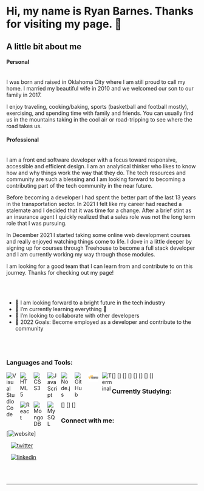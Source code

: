 # Hi, my name is Ryan Barnes. Thanks for visiting my page. 👋 


## A little bit about me

#### Personal
<br />
I was born and raised in Oklahoma City where I am still proud to call my home. I married my beautiful wife in 2010 and we welcomed our son to our family in 2017.

I enjoy traveling, cooking/baking, sports (basketball and football mostly), exercising, and spending time with family and friends. You can usually find us in the mountains taking in the cool air or road-tripping to see where the road takes us.

#### Professional
<br />
I am a front end software developer with a focus toward responsive, accessible and efficient design. I am an analytical thinker who likes to know how and why things work the way that they do. The tech resources and community are such a blessing and I am looking forward to becoming a contributing part of the tech community in the near future.

Before becoming a developer I had spent the better part of the last 13 years in the transportation sector. In 2021 I felt like my career had reached a stalemate and I decided that it was time for a change. After a brief stint as an insurance agent I quickly realized that a sales role was not the long term role that I was pursuing.

In December 2021 I started taking some online web development courses and really enjoyed watching things come to life. I dove in a little deeper by signing up for courses through Treehouse to become a full stack developer and I am currently working my way through those modules.

I am looking for a good team that I can learn from and contribute to on this journey. Thanks for checking out my page!

<br />
<br />

- 🔭 I am looking forward to a bright future in the tech industry
- 🌱 I’m currently learning everything 🤣
- 👯 I’m looking to collaborate with other developers
- 🥅 2022 Goals: Become employed as a developer and contribute to the community


<br />
<br />

### Languages and Tools:

[<img align="left" alt="Visual Studio Code" width="26px" src="https://cdn.jsdelivr.net/gh/devicons/devicon/icons/vscode/vscode-original.svg" style="padding-right:10px;" />]
[<img align="left" alt="HTML5" width="26px" src="https://cdn.jsdelivr.net/gh/devicons/devicon/icons/html5/html5-original.svg" style="padding-right:10px;" />]
[<img align="left" alt="CSS3" width="26px" src="https://cdn.jsdelivr.net/gh/devicons/devicon/icons/css3/css3-original.svg" style="padding-right:10px;" />]
[<img align="left" alt="JavaScript" width="26px" src="https://cdn.jsdelivr.net/gh/devicons/devicon/icons/javascript/javascript-original.svg" style="padding-right:10px;" />]
[<img align="left" alt="Node.js" width="26px" src="https://cdn.jsdelivr.net/gh/devicons/devicon/icons/nodejs/nodejs-original.svg" style="padding-right:10px;" />]
[<img align="left" alt="GitHub" width="26px" src="https://user-images.githubusercontent.com/3369400/139447912-e0f43f33-6d9f-45f8-be46-2df5bbc91289.png" style="padding-right:10px;" />]
[<img align="left" alt="AWS" width="26px" src="https://github.com/devicons/devicon/blob/v2.15.1/icons/amazonwebservices/amazonwebservices-original-wordmark.svg" style="padding-right:10px;" />]
[<img align="left" alt="Terminal" width="26px" src="./img/terminal-light.svg" />]

### Currently Studying:

[<img align="left" alt="React" width="26px" src="https://cdn.jsdelivr.net/gh/devicons/devicon/icons/react/react-original.svg" style="padding-right:10px;" />]
[<img align="left" alt="MongoDB" width="26px" src="https://cdn.jsdelivr.net/gh/devicons/devicon/icons/mongodb/mongodb-original.svg" style="padding-right:10px;" />]
[<img align="left" alt="MySQL" width="26px" src="https://cdn.jsdelivr.net/gh/devicons/devicon/icons/mysql/mysql-original.svg" style="padding-right:10px;" />]



### Connect with me:

[![website](./img/globe-light.svg)]

&nbsp;&nbsp;
[![twitter](./img/twitter-light.svg)](https://twitter.com/codestackr#gh-light-mode-only)

&nbsp;&nbsp;
[![linkedin](./img/linkedin-light.svg)](https://linkedin.com/in/codeSTACKr#gh-light-mode-only)



<br />
<br />

---


[website]: https://rbarnesokc.github.io/
[twitter]: https://twitter.com/ryanbarnes_okc
[linkedin]: https://www.linkedin.com/in/ryan-barnes-okc/


